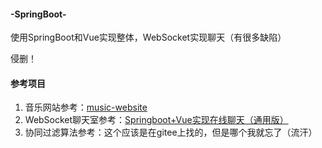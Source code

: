 #### -SpringBoot-
使用SpringBoot和Vue实现整体，WebSocket实现聊天（有很多缺陷）

侵删！

#### 参考项目
1. 音乐网站参考：[music-website](https://github.com/Yin-Hongwei/music-website)
2. WebSocket聊天室参考：[Springboot+Vue实现在线聊天（通用版）](https://blog.csdn.net/xqnode/article/details/124360506)
3. 协同过滤算法参考：这个应该是在gitee上找的，但是哪个我就忘了（流汗）
